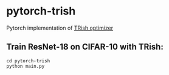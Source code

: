 # pytorch-trish
Pytorch implementation of [TRish optimizer](https://pubsonline.informs.org/doi/pdf/10.1287/ijoo.2018.0010)
## Train ResNet-18 on CIFAR-10 with TRish:
```
cd pytorch-trish
python main.py
```
